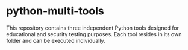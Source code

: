 # python-multi-tools
This repository contains three independent Python tools designed for educational and security testing purposes. Each tool resides in its own folder and can be executed individually.
